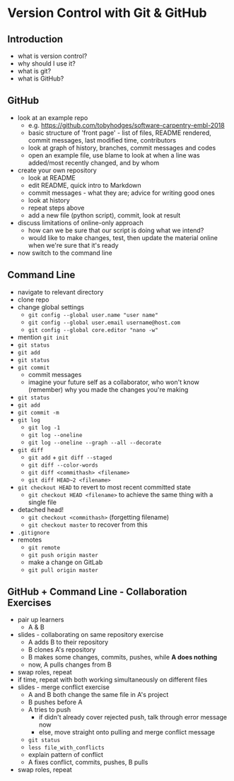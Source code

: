 # Version Control with Git & GitHub

## Introduction

- what is version control?
- why should I use it?
- what is git?
- what is GitHub?

## GitHub

- look at an example repo
    - e.g. https://github.com/tobyhodges/software-carpentry-embl-2018
    - basic structure of 'front page' - list of files, README rendered, commit messages, last modified time, contributors
    - look at graph of history, branches, commit messages and codes
    - open an example file, use blame to look at when a line was added/most recently changed, and by whom
- create your own repository
    - look at README
    - edit README, quick intro to Markdown
    - commit messages - what they are; advice for writing good ones
    - look at history
    - repeat steps above
    - add a new file (python script), commit, look at result
- discuss limitations of online-only approach
    - how can we be sure that our script is doing what we intend?
    - would like to make changes, test, then update the material online when we're sure that it's ready
- now switch to the command line

## Command Line

- navigate to relevant directory
- clone repo
- change global settings
  - `git config --global user.name "user name"`
  - `git config --global user.email username@host.com`
  - `git config --global core.editor "nano -w"`
- mention `git init`
- `git status`
- `git add`
- `git status`
- `git commit`
  - commit messages
  - imagine your future self as a collaborator, who won't know (remember) why you made the changes you're making
- `git status`
- `git add`
- `git commit -m`
- `git log`
  - `git log -1`
  - `git log --oneline`
  - `git log --oneline --graph --all --decorate`
- `git diff`
  - `git add` + `git diff --staged`
  - `git diff --color-words`
  - `git diff <commithash> <filename>`
  - `git diff HEAD~2 <filename>`
- `git checkout HEAD` to revert to most recent committed state
  - `git checkout HEAD <filename>` to achieve the same thing with a single file
- detached head!
  - `git checkout <commithash>` (forgetting filename)
  - `git checkout master` to recover from this
- `.gitignore`
- remotes
  - `git remote`
  - `git push origin master`
  - make a change on GitLab
  - `git pull origin master`

## GitHub + Command Line - Collaboration Exercises

- pair up learners
    - A & B
- slides - collaborating on same repository exercise
    - A adds B to their repository
    - B clones A's repository
    - B makes some changes, commits, pushes, while __A does nothing__
    - now, A pulls changes from B
- swap roles, repeat
- if time, repeat with both working simultaneously on different files
- slides - merge conflict exercise
    - A and B both change the same file in A's project
    - B pushes before A
    - A tries to push
        - if didn't already cover rejected push, talk through error message now
        - else, move straight onto pulling and merge conflict message
    - `git status`
    - `less file_with_conflicts`
    - explain pattern of conflict
    - A fixes conflict, commits, pushes, B pulls
- swap roles, repeat
